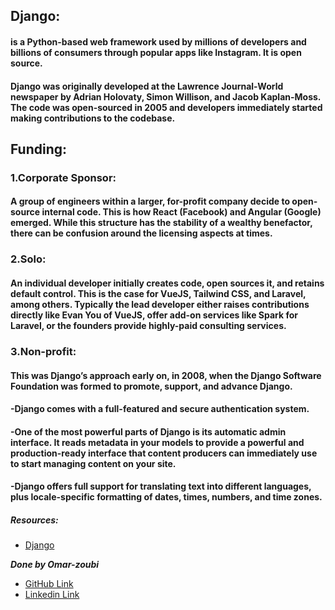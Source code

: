 ## Django:
#### is a Python-based web framework used by millions of developers and billions of consumers through popular apps like Instagram. It is open source.
#### Django was originally developed at the Lawrence Journal-World newspaper by Adrian Holovaty, Simon Willison, and Jacob Kaplan-Moss. The code was open-sourced in 2005 and developers immediately started making contributions to the codebase.
## Funding:
### 1.Corporate Sponsor:
#### A group of engineers within a larger, for-profit company decide to open-source internal code. This is how React (Facebook) and Angular (Google) emerged. While this structure has the stability of a wealthy benefactor, there can be confusion around the licensing aspects at times.
### 2.Solo: 
#### An individual developer initially creates code, open sources it, and retains default control. This is the case for VueJS, Tailwind CSS, and Laravel, among others. Typically the lead developer either raises contributions directly like Evan You of VueJS, offer add-on services like Spark for Laravel, or the founders provide highly-paid consulting services.

### 3.Non-profit:
#### This was Django’s approach early on, in 2008, when the Django Software Foundation was formed to promote, support, and advance Django.

#### -Django comes with a full-featured and secure authentication system. 

#### -One of the most powerful parts of Django is its automatic admin interface. It reads metadata in your models to provide a powerful and production-ready interface that content producers can immediately use to start managing content on your site. 

#### -Django offers full support for translating text into different languages, plus locale-specific formatting of dates, times, numbers, and time zones.



##### Resources:

- [Django](https://wsvincent.com/how-django-works-behind-the-scenes/)





***Done by Omar-zoubi***
- [GitHub Link](https://github.com/Omar-zoubi)
- [Linkedin Link](https://www.linkedin.com/in/omar-alzoubi-54034bb4/)